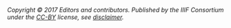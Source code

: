 _Copyright © 2017 Editors and contributors. Published by the IIIF Consortium under the [CC-BY][cc-by] license, see [disclaimer][disclaimer]._

[disclaimer]: /api/annex/notes/disclaimer/
[cc-by]: http://creativecommons.org/licenses/by/4.0/ "Creative Commons &mdash; Attribution 4.0 International"

